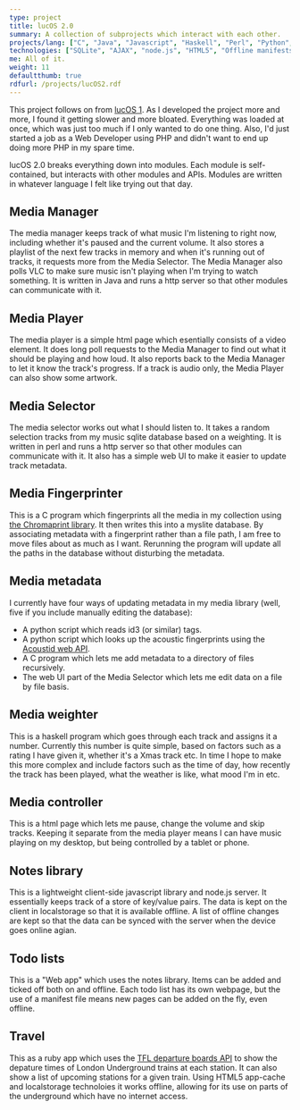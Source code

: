 ```yaml
---
type: project
title: lucOS 2.0
summary: A collection of subprojects which interact with each other.
projects/lang: ["C", "Java", "Javascript", "Haskell", "Perl", "Python", "Ruby"]
technologies: ["SQLite", "AJAX", "node.js", "HTML5", "Offline manifests"]
me: All of it.
weight: 11
defaultthumb: true
rdfurl: /projects/lucOS2.rdf
---
```

This project follows on from [lucOS 1](/projects/lucOS). As I developed the project more and more, I found it getting slower and more bloated. Everything was loaded at once, which was just too much if I only wanted to do one thing. Also, I'd just started a job as a Web Developer using PHP and didn't want to end up doing more PHP in my spare time.

lucOS 2.0 breaks everything down into modules. Each module is self-contained, but interacts with other modules and APIs. Modules are written in whatever language I felt like trying out that day.

Media Manager
-------------

The media manager keeps track of what music I'm listening to right now, including whether it's paused and the current volume. It also stores a playlist of the next few tracks in memory and when it's running out of tracks, it requests more from the Media Selector. The Media Manager also polls VLC to make sure music isn't playing when I'm trying to watch something. It is written in Java and runs a http server so that other modules can communicate with it.

Media Player
------------

The media player is a simple html page which esentially consists of a video element. It does long poll requests to the Media Manager to find out what it should be playing and how loud. It also reports back to the Media Manager to let it know the track's progress. If a track is audio only, the Media Player can also show some artwork.

Media Selector
--------------

The media selector works out what I should listen to. It takes a random selection tracks from my music sqlite database based on a weighting. It is written in perl and runs a http server so that other modules can communicate with it. It also has a simple web UI to make it easier to update track metadata.

Media Fingerprinter
-------------------

This is a C program which fingerprints all the media in my collection using [the Chromaprint library](http://acoustid.org/chromaprint). It then writes this into a myslite database. By associating metadata with a fingerprint rather than a file path, I am free to move files about as much as I want. Rerunning the program will update all the paths in the database without disturbing the metadata.

Media metadata
--------------

I currently have four ways of updating metadata in my media library (well, five if you include manually editing the database):

*   A python script which reads id3 (or similar) tags.
*   A python script which looks up the acoustic fingerprints using the [Acoustid web API](http://acoustid.org/webservice).
*   A C program which lets me add metadata to a directory of files recursively.
*   The web UI part of the Media Selector which lets me edit data on a file by file basis.

Media weighter
--------------

This is a haskell program which goes through each track and assigns it a number. Currently this number is quite simple, based on factors such as a rating I have given it, whether it's a Xmas track etc. In time I hope to make this more complex and include factors such as the time of day, how recently the track has been played, what the weather is like, what mood I'm in etc.

Media controller
----------------

This is a html page which lets me pause, change the volume and skip tracks. Keeping it separate from the media player means I can have music playing on my desktop, but being controlled by a tablet or phone.

Notes library
-------------

This is a lightweight client-side javascript library and node.js server. It essentially keeps track of a store of key/value pairs. The data is kept on the client in localstorage so that it is available offline. A list of offline changes are kept so that the data can be synced with the server when the device goes online agian.

Todo lists
----------

This is a "Web app" which uses the notes library. Items can be added and ticked off both on and offline. Each todo list has its own webpage, but the use of a manifest file means new pages can be added on the fly, even offline.

Travel
------

This as a ruby app which uses the [TFL departure boards API](http://www.tfl.gov.uk/businessandpartners/syndication/16493.aspx#17615) to show the depature times of London Underground trains at each station. It can also show a list of upcoming stations for a given train. Using HTML5 app-cache and localstorage technoloies it works offline, allowing for its use on parts of the underground which have no internet access.